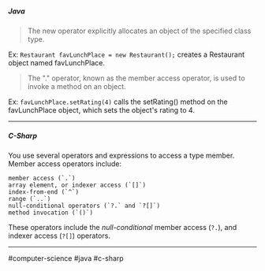 ##### Java

>The new operator explicitly allocates an object of the specified class type. 

Ex: `Restaurant favLunchPlace = new Restaurant();` creates a Restaurant object named favLunchPlace.


>The "." operator, known as the member access operator, is used to invoke a method on an object. 

Ex: `favLunchPlace.setRating(4)` calls the setRating() method on the favLunchPlace object, which sets the object's rating to 4.

---
##### C-Sharp

You use several operators and expressions to access a type member. 
Member access operators include:

```
member access (`.`)
array element, or indexer access (`[]`)
index-from-end (`^`)
range (`..`)
null-conditional operators (`?.` and `?[]`)
method invocation (`()`) 
```

These operators include the _null-conditional_ member access (`?.`), and indexer access (`?[]`) operators.

---

#computer-science #java #c-sharp